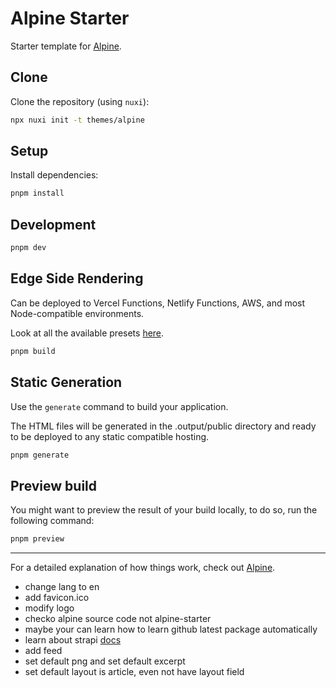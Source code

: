 # Alpine Starter

Starter template for [Alpine](https://alpine.nuxt.space).

## Clone

Clone the repository (using `nuxi`):

```bash
npx nuxi init -t themes/alpine
```

## Setup

Install dependencies:

```bash
pnpm install
```

## Development

```bash
pnpm dev
```

## Edge Side Rendering

Can be deployed to Vercel Functions, Netlify Functions, AWS, and most Node-compatible environments.

Look at all the available presets [here](https://v3.nuxtjs.org/guide/deploy/presets).

```bash
pnpm build
```

## Static Generation

Use the `generate` command to build your application.

The HTML files will be generated in the .output/public directory and ready to be deployed to any static compatible hosting.

```bash
pnpm generate
```

## Preview build

You might want to preview the result of your build locally, to do so, run the following command:

```bash
pnpm preview
```

---

For a detailed explanation of how things work, check out [Alpine](https://alpine.nuxt.space).

- change lang to en
- add favicon.ico
- modify logo
- checko alpine source code not alpine-starter
- maybe your can learn how to learn github latest package automatically
- learn about strapi [docs](https://getstrapi.cn/developer-docs/latest/developer-resources/global-strapi/api-reference.html#strapi-router)
- add feed
- set default png and set default excerpt
- set default layout is article, even not have layout field
